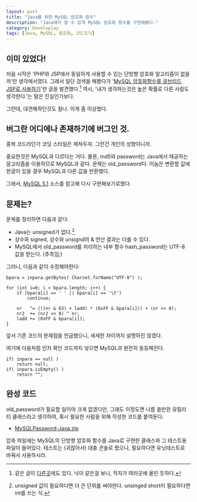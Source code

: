 ```yaml
---
layout: post
title: "Java를 위한 MySQL 암호화 함수"
description: "Java에서 쓸 수 있게 MySQL 암호화 함수를 구현해봤다."
category: Developlay
tags: [Java, MySQL, 암호화, 코드조각]
---
```


## 이미 있었다!

처음 시작은 'PHP와 JSP에서 동일하게 사용할 수 있는 단방향 암호화 알고리즘이 없을까'란 생각에서였다. 그래서 일단 검색을 해봤다가 '[MySQL 암호화함수를 큐브리드 JSP로 사용하기](http://www.phpschool.com/link/tipntech/59063)'란 글을 발견했다.[^1] 역시, '내가 생각하는것은 높은 확률로 다른 사람도 생각한다.'는 말은 진실인가보다.

[^1]: 같은 글이 [다른곳](http://cafe.naver.com/studycubrid/32)에도 있다. 닉이 같은걸 보니, 작자가 여러곳에 올린 듯하다.

그런데, 대견해하던것도 찰나. 이게 좀 이상했다.


## 버그란 어디에나 존재하기에 버그인 것.

중복 코드라던가 코딩 스타일은 제쳐두자.
그런건 개인의 성향이니까.

중요한것은 MySQL과 다르다는 거다.
물론, md5와 password는 Java에서 제공하는 알고리즘을 이용하므로 MySQL과 같다.
문제는 old_password다.
이놈은 변환할 값에 한글이 있을 경우 MySQL과 다른 값을 반환했다.

그래서, [MySQL 5.1](http://downloads.mysql.com/archives.php?p=mysql-5.1&amp;v=5.1.23a) 소스를 참고해 다시 구현해보기로했다.


## 문제는?

문제를 정리하면 다음과 같다:

- Java는 unsigned가 없다.[^2]
- 상수와 signed, 상수와 unsignd의 & 연산 결과는 다를 수 있다.
- MySQL에서 old_password를 처리하는 내부 함수 hash_password는 UTF-8 값을 받는다. (추측임;)

[^2]: unsigned 값이 필요하다면 더 큰 단위를 써야한다. unsinged short이 필요하다면 int를 쓰는 식.

그러니, 다음과 같이 수정해야한다:

~~~
bpara = inpara.getBytes( Charset.forName("UTF-8") );

for (int i=0; i < bpara.length; i++) {
	if (bpara[i] == ' ' || bpara[i] == '\t')
		continue;

	nr   ^= (((nr & 63) + ladd) * (0xFF & bpara[i])) + (nr << 8);
	nr2  += (nr2 << 8) ^ nr;
	ladd += (0xFF & bpara[i]);
}
~~~

앞서 기존 코드의 문제점을 언급했으니, 세세한 차이까지 설명하진 않겠다.

여기에 다음처럼 인자 확인 코드까지 넣으면 MySQL과 완전히 동등해진다.

~~~
if( inpara == null )
	return null;
if( inpara.isEmpty() )
	return "";
~~~


## 완성 코드

old_password가 필요할 일이야 크게 없겠다만, 그래도 이정도면 나름 쓸만한 유틸리티 클래스라고 생각하여, 혹시 필요한 사람을 위해 작성한 코드를 붙여둔다.

- [MySQLPassword-Java.zip](https://docs.google.com/uc?id=0BwvGvF1Iv2uASUVSNHZKRlBWTzQ&export=download)

압축 파일에는 MySQL의 단방향 암호화 함수를 Java로 구현한 클래스와 그 테스트용 파일이 들어있다. 테스트는 (귀찮아서) 대충 콘솔로 짰으니, 필요하다면 유닛테스트로 바꿔서 사용하시라.
